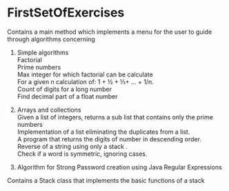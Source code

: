 # FirstSetOfExercises
Contains a main method which implements a menu for the user to guide through algorithms concerning

1. Simple algorithms<br/>
Factorial<br/>
Prime numbers<br/>
Max integer for which factorial can be calculate<br/>
For a given n calculation of: 1 + ½ + ⅓+ ... + 1/n. <br/>
Count of digits for a long number<br/>
Find decimal part of a float number<br/>
    
2. Arrays and collections<br/>
Given a list of integers, returns a sub list that contains only the prime numbers <br/>
Implementation of a list eliminating the duplicates from a list.<br/>
A program that returns the digits of number in descending order.<br/>
Reverse of a string using only a stack .   <br/>
Check if a word is symmetric,  ignoring cases.<br/>
    
3. Algorithm for Strong Password creation using Java Regular Expressions<br/>

Contains a Stack class that implements the basic functions of a stack

